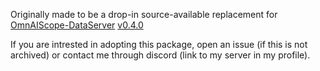 Originally made to be a drop-in source-available replacement for [OmnAIScope-DataServer](https://github.com/omnai-project/OmnAIScope-DataServer) [v0.4.0](https://github.com/omnai-project/OmnAIScope-DataServer/releases/tag/v0.4.0)

If you are intrested in adopting this package, open an issue (if this is not archived) or contact me through discord (link to my server in my profile).

